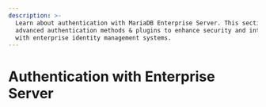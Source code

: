 ```yaml
---
description: >-
  Learn about authentication with MariaDB Enterprise Server. This section covers
  advanced authentication methods & plugins to enhance security and integrate
  with enterprise identity management systems.
---
```


# Authentication with Enterprise Server

